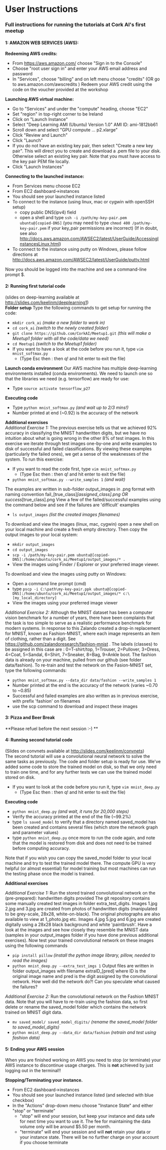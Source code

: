 # User Instructions 

### Full instructions for running the tutorials at Cork AI's first meetup

#### 1: AMAZON WEB SERVICES (AWS):  
**Redeeming AWS credits:**  
 - From https://aws.amazon.com/ choose "Sign in to the Console"
 - Choose "root user sign in" and enter your AWS email address and password
 - In "Services", choose "billing" and on left menu choose "credits"  (OR go to aws.amazon.com/awscredits )
Redeem your AWS credit using the code on the voucher provided at the workshop

**Launching AWS virtual machine:**
 - Go to "Services" and under the "compute" heading, choose "EC2"
 - Set "region" in top-right corner to be Ireland
 - Click on "Launch Instance"
 - Select "Deep Learning AMI (Ubuntu) Version 1.0" AMI ID: ami-1812bb61
 - Scroll down and select "GPU compute ... p2.xlarge"
 - Click "Review and Launch"
 - Click "Launch"
 - If you do not have an existing key pair, then select "Create a new key pair".  This will direct you to create and download a .pem file to your disk. Otherwise select an existing key pair. Note that you must have access to the key pair PEM file locally.
 - Click "Launch Instances"

**Connecting to the launched instance:**
 - From Services menu choose EC2
 - From EC2 dashboard->instances
 - You should see your launched instance listed
 - To connect to the instance (using linux, mac or cygwin with openSSH setup) 
   - copy public DNS(ipv4) field
   - open a shell and type ```ssh -i /path/my-key-pair.pem ubuntu@[copied-DNS]```
   (you may need to type ```chmod 400 /path/my-key-pair.pem``` if your key_pair permissions are incorrect) 
(If in doubt, see also http://docs.aws.amazon.com/AWSEC2/latest/UserGuide/AccessingInstancesLinux.html)
 - To connect to the instance using putty on Windows, please follow directions at http://docs.aws.amazon.com/AWSEC2/latest/UserGuide/putty.html

Now you should be logged into the machine and see a command-line prompt $.

#### 2: Running first tutorial code
(slides on deep-learning available at http://slides.com/keelinm/deeplearning1)  
**Folder setup**
 Type the following commands to get setup for running the code:
 - ```mkdir cork_ai```   *(make a new folder to work in)*
 - ```cd cork_ai```         *(switch to the newly created folder)*
 - ```git clone https://github.com/CorkAI/Meetup1.git```  *(this will make a Meetup1 folder with all the code/data we need)*
 - ```cd Meetup1```     *(switch to the Meetup1 folder)*
 - If you want to have a look at the code before you run it, type ```vim mnist_softmax.py```
    - (Type Esc then : then q! and hit enter to exit the file)

**Launch conda environment**
 Our AWS machine has multiple deep-learning environments installed (conda environments).  We need to launch one so that the libraries we need (e.g. tensorflow) are ready for use:  
 - Type ```source activate tensorflow_p27```

**Executing code**
 - Type ```python mnist_softmax.py``` *(and wait up to 2/3 mins!)* 
 - Number printed at end (~0.92) is the accuracy of the network

**Additional exercises**  
*Additional Exercise 1:* The previous exercise tells us that we achieved 92% accuracy in classifying the MNIST handwritten digits, but we have no intuition about what is going wrong in the other 8% of test images.   In this exercise we iterate through test images one-by-one and write examples to disk of successful and failed classifications.  By viewing these examples (particularly the failed ones), we get a sense of the weaknesses of the system.
To run this exercise:
 - If you want to read the code first, type ```vim mnist_softmax.py``` 
   - (Type Esc then : then q! and hit enter to exit the file)
 - ```python mnist_softmax.py --write_samples 1```  *(and wait)*  
 
The examples are written in sub-folder output_images in .png format with naming convention fail_[true_class]_[assigned_class].png OR success_[true_class].png
View a few of the failed/successful examples using the command below and see if the failures are 'difficult' examples
 - ```ls output_images``` *(list the created images filenames)*

To download and view the images (linux, mac, cygwin) open a new shell on your local machine and create a fresh empty directory. Then copy the output images to your local system:
 - ```mkdir output_images```
 - ```cd output_images```
 - ```scp -i /path/my-key-pair.pem ubuntu@[copied-DNS]:/home/ubuntu/cork_ai/Meetup1/output_images/* .```
 - View the images using Finder / Explorer or your preferred image viewer.

To download and view the images using putty on Windows:
 - Open a command line prompt (cmd)
 - type ```pscp -i C:\path\my-key-pair.ppk ubuntu@[copied-DNS]:/home/ubuntu/cork_ai/Meetup1/output_images/* c:\[my_local_directory]```
 - View the images using your preferred image viewer

*Additional Exercise 2:* Although the MNIST dataset has been a computer vision benchmark for a number of years, there have been complaints that the task is too simple to serve as a realistic performance benchmark for modern systems. In response to this Zalando created a drop-in replacement for MNIST, known as Fashion-MNIST, where each image represents an item of clothing, rather than a digit.  See https://github.com/zalandoresearch/fashion-mnist  .  The labels (classes) to be assigned in this case are : 0=T-shirt/top, 1=Trouser, 2=Pullover, 3=Dress, 4=Coat, 5=Sandal, 6=Shirt, 7=Sneaker, 8=Bag, 9=Ankle boot.   The fashion data is already on your machine, pulled from our github (see folder data/fashion).  To re-train and test the network on the Fasion-MNIST set, type the following commands:
 - ```python mnist_softmax.py --data_dir data/fashion --write_samples 1```
 - Number printed at the end is the accuracy of the network (varies ~0.70 to ~0.85)
 - Successful and failed examples are also written as in previous exercise, with prefix 'fashion' on filenames
 - use the scp command to download and inspect these images

#### 3: Pizza and Beer Break  
**Please refuel before the next session :-) **

#### 4: Running second tutorial code
(Slides on convnets available at http://slides.com/keelinm/convnets)  
The second tutorial will use a convolutional neural network to solve the same tasks as previously. The code and folder setup is ready for use.  We've added some code to store the trained model on disk, so that we only need to train one time, and for any further tests we can use the trained model stored on disk.
 - If you want to look at the code before you run it, type ```vim mnist_deep.py```
    - (Type Esc then : then q! and hit enter to exit the file)  

**Executing code**
 - ```python mnist_deep.py``` *(and wait, it runs for 20,000 steps)*  
 - Verify the accuracy printed at the end of the file (~99.2%)  
 - type ```ls saved_model``` to verify that a directory named saved_model has been created and contains several files (which store the network graph and parameter values)
 - type ```python mnist_deep.py``` once more to run the code again, and note that the model is restored from disk and does not need to be trained before computing accuracy.

Note that if you wish you can copy the saved_model folder to your local machine and try to test the trained model there. The compute GPU is very helpful (or almost essential) for model training but most machines can run the testing phase once the model is trained. 
 
**Additional exercises**  

*Additional Exercise 1:* Run the stored trained convolutional network on the (pre-prepared): handwritten digits provided
The git repository contains some manually created test images in folder extra_test_digits.
Images 1.jpg 2.jpg and 3.jpg are created from photos of handwritten digits (manipulated to be grey-scale, 28x28, white-on-black).  The original photographs are also available to view at 1_photo.jpg etc.
Images 4.jpg 5.jpg and 6.jpg are created digitally using a 28x28 black background and white 'paintbrush'.
Have a look at the images and see how closely they resemble the MNIST data (samples in your output_images folder if you have done previous additional exercises).
Now test your trained convolutional network on these images using the following commands
 - ```pip install pillow``` *(install the python image library, pillow, needed to read the images)*
 - ```python mnist_deep.py --extra_test_imgs 1```
Output files are written in folder output_images with filename extraID_[pred] where ID is the original image name and pred is the digit assigned by the convolutional network.  How well did the network do?! Can you speculate what caused the failures?

*Additional Exercise 2:*  Run the convolutional network on the Fashion MNIST data. Note that you will have to re-train using the fashion data, so first delete or rename the saved_model folder which contains the network trained on MNIST digit data.
  - ```mv saved_model/ saved_model_digits/``` *(rename the saved_model folder to saved_model_digits)*
  - ```python mnist_deep.py --data_dir data/fashion``` *(retrain and test using fashion data)*

#### 5: Ending your AWS session
When you are finished working on AWS you need to stop (or terminate) your AWS instance to discontinue usage charges.
This is **not** achieved by just logging out in the terminal!!

**Stopping/Terminating your instance.**
- From EC2 dashboard->instances 
 - You should see your launched instance listed (and selected with blue checkbox)
 - In the "Actions" drop-down menu choose "Instance State" and either "stop" or "terminate"
   - "stop" will end your session, but keep your instance and data safe for next time you want to use it. The fee for maintaining the data volume only will be around $5.50 per month.
   - "terminate" will end your session and will **not** retain your data or your instance state. There will be no further charge on your account if you choose terminate

